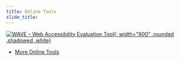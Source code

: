 ```yaml
---
title: Online Tools
slide_title:
---
```

[![WAVE – Web Accessibility Evaluation Tool](../wave.png){: width="800" .rounded .shadowed .white}](http://wave.webaim.org)

<!-- more -->

* [More Online Tools](https://www.w3.org/WAI/ER/tools/index.html?q=online-tool)